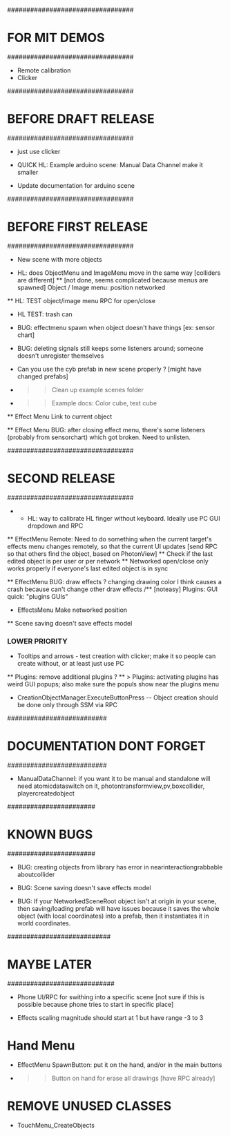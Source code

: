 #################################
# FOR MIT DEMOS
#################################

* Remote calibration
* Clicker


#################################
# BEFORE DRAFT RELEASE
#################################

* just use clicker

* QUICK HL: Example arduino scene: Manual Data Channel make it smaller

* Update documentation for arduino scene




#################################
# BEFORE FIRST RELEASE
#################################

* New scene with more objects

* HL: does ObjectMenu and ImageMenu move in the same way [colliders are different]
** [not done, seems complicated because menus are spawned] Object / Image menu: position networked

** HL: TEST object/image menu RPC for open/close 
* HL TEST: trash can


* BUG: effectmenu spawn when object doesn't have things [ex: sensor chart]
* BUG: deleting signals still keeps some listeners around; someone doesn't unregister themselves


* Can you use the cyb prefab in new scene properly ? [might have changed prefabs]
* >> Clean up example scenes folder
* >> Example docs: Color cube, text cube



** Effect Menu Link to current object

** Effect Menu BUG: after closing effect menu, there's some listeners (probably from sensorchart) which got broken. Need to unlisten.




#################################
# SECOND RELEASE
#################################

* * HL: way to calibrate HL finger without keyboard. Ideally use PC GUI dropdown and RPC

** EffectMenu Remote: Need to do something when the current target's effects menu changes remotely, so that the current UI updates [send RPC so that others find the object, based on PhotonView]
	** Check if the last edited object is per user or per network
	** Networked open/close only works properly if everyone's last edited object is in sync

** EffectMenu BUG: draw effects ? changing drawing color I think causes a crash because can't change other draw effects
/** [noteasy] Plugins: GUI quick: "plugins GUIs"

* EffectsMenu Make networked position

** Scene saving doesn't save effects model





### LOWER PRIORITY

* Tooltips and arrows - test creation with clicker; make it so people can create without, or at least just use PC

** Plugins: remove additional plugins ?
** > Plugins: activating plugins has weird GUI popups; also make sure the populs show near the plugins menu


* CreationObjectManager.ExecuteButtonPress -- Object creation should be done only through SSM via RPC 



##########################
# DOCUMENTATION DONT FORGET
##########################

* ManualDataChannel: if you want it to be manual and standalone will need atomicdataswitch on it, photontransformview,pv,boxcollider, playercreatedobject




#######################
# KNOWN BUGS
#######################

* BUG: creating objects from library has error in nearinteractiongrabbable aboutcollider

* BUG: Scene saving doesn't save effects model

* BUG: If your NetworkedSceneRoot object isn't at origin in your scene, then saving/loading prefab will have issues because it saves the whole object (with local coordinates) into a prefab, then it instantiates it in world coordinates.




###########################
# MAYBE LATER
############################

* Phone UI/RPC for swithing into a specific scene [not sure if this is possible because phone tries to start in specific place]

* Effects scaling magnitude should start at 1 but have range -3 to 3


# Hand Menu
* EffectMenu SpawnButton: put it on the hand, and/or in the main buttons
* >> Button on hand for erase all drawings [have RPC already]



# REMOVE UNUSED CLASSES
* TouchMenu_CreateObjects

